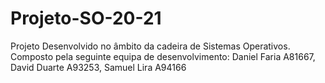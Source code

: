 # Projeto-SO-20-21
Projeto Desenvolvido no âmbito da cadeira de Sistemas Operativos.
Composto pela seguinte equipa de desenvolvimento:
Daniel Faria A81667, David Duarte A93253, Samuel Lira A94166
